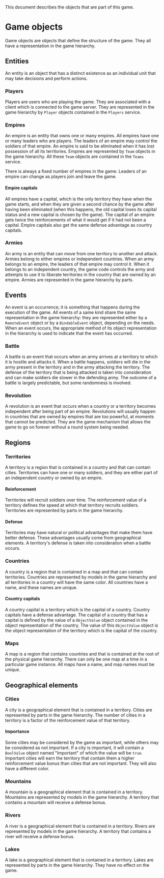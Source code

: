 This document describes the objects that are part of this game.

# Game objects

Game objects are objects that define the structure of the game. They all have a representation in the game hierarchy.

## Entities

An entity is an object that has a distinct existence as an individual unit that may take decisions and perform actions.

### Players

Players are users who are playing the game. They are associated with a client which is connected to the game server. They are represented in the game hierarchy by `Player` objects contained in the `Players` service.

### Empires

An empire is an entity that owns one or many empires. All empires have one or many leaders who are players. The leaders of an empire may control the soldiers of that empire. An empire is said to be eliminated when it has lost possession of all its territories. Empires are represented by `Team` objects in the game hierarchy. All these `Team` objects are contained in the `Teams` service.

There is always a fixed number of empires in the game. Leaders of an empire can change as players join and leave the game.

#### Empire capitals

All empires have a capital, which is the only territory they have when the game starts, and when they are given a second chance by the game after having been eliminated (when this happens, the old capital loses its capital status and a new capital is chosen by the game). The capital of an empire gets twice the reinforcements of what it would get if it had not been a capital. Empire capitals also get the same defense advantage as country capitals.

### Armies

An army is an entity that can move from one territory to another and attack. Armies belong to either empires or independent countries. When an army belongs to an empire, the leaders of that empire may control it. When it belongs to an independent country, the game code controls the army and attempts to use it to liberate territories in the country that are owned by an empire. Armies are represented in the game hierarchy by parts.

## Events

An event is an occurrence; it is something that happens during the execution of the game. All events of a same kind share the same representation in the game hierarchy: they are represented either by a `RemoteEvent` object or by a `BindableEvent` object, depending on the needs. When an event occurs, the appropriate method of its object representation in the hierarchy is used to indicate that the event has occurred.

### Battle

A battle is an event that occurs when an army arrives at a territory to which it is hostile and attacks it. When a battle happens, soldiers will die in the army present in the territory and in the army attacking the territory. The defense of the territory that is being attacked is taken into consideration and can make soldiers die slower in the defending army. The outcome of a battle is largely predictable, but some randomness is involved.

### Revolution

A revolution is an event that occurs when a country or a territory becomes independent after being part of an empire. Revolutions will usually happen in countries that are owned by empires that are too powerful, at moments that cannot be predicted. They are the game mechanism that allows the game to go on forever without a round system being needed.

## Regions

### Territories

A territory is a region that is contained in a country and that can contain cities. Territories can have one or many soldiers, and they are either part of an independent country or owned by an empire.

#### Reinforcement

Territories will recruit soldiers over time. The reinforcement value of a territory defines the speed at which that territory recruits soldiers. Territories are represented by parts in the game hierarchy.

#### Defense

Territories may have natural or political advantages that make them have better defense. These advantages usually come from geographical elements. A territory's defense is taken into consideration when a battle occurs.

### Countries

A country is a region that is contained in a map and that can contain territories. Countries are represented by models in the game hierarchy and all territories in a country will have the same color. All countries have a name, and these names are unique.

#### Country capitals

A country capital is a territory which is the capital of a country. Country capitals have a defense advantage. The capital of a country that has a capital is defined by the value of a `ObjectValue` object contained in the object representation of the country. The value of this `ObjectValue` object is the object representation of the territory which is the capital of the country.

### Maps

A map is a region that contains countries and that is contained at the root of the physical game hierarchy. There can only be one map at a time in a particular game instance. All maps have a name, and map names must be unique.

## Geographical elements

### Cities

A city is a geographical element that is contained in a territory. Cities are represented by parts in the game hierarchy. The number of cities in a territory is a factor of the reinforcement value of that territory.

#### Importance

Some cities may be considered by the game as important, while others may be considered as not important. If a city is important, it will contain a `BoolValue` object named "Important" of which the value will be `true`. Important cities will earn the territory that contain them a higher reinforcement value bonus than cities that are not important. They will also have a different color.

### Mountains

A mountain is a geographical element that is contained in a territory. Mountains are represented by models in the game hierarchy. A territory that contains a mountain will receive a defense bonus.

### Rivers

A river is a geographical element that is contained in a territory. Rivers are represented by models in the game hierarchy. A territory that contains a river will receive a defense bonus.

### Lakes

A lake is a geographical element that is contained in a territory. Lakes are represented by parts in the game hierarchy. They have no effect on the game.